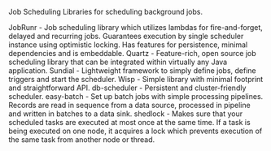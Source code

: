 Job Scheduling
Libraries for scheduling background jobs.

JobRunr - Job scheduling library which utilizes lambdas for fire-and-forget, delayed and recurring jobs. Guarantees execution by single scheduler instance using optimistic locking. Has features for persistence, minimal dependencies and is embeddable.
Quartz - Feature-rich, open source job scheduling library that can be integrated within virtually any Java application.
Sundial - Lightweight framework to simply define jobs, define triggers and start the scheduler.
Wisp - Simple library with minimal footprint and straightforward API.
db-scheduler - Persistent and cluster-friendly scheduler.
easy-batch - Set up batch jobs with simple processing pipelines. Records are read in sequence from a data source, processed in pipeline and written in batches to a data sink.
shedlock - Makes sure that your scheduled tasks are executed at most once at the same time. If a task is being executed on one node, it acquires a lock which prevents execution of the same task from another node or thread.
